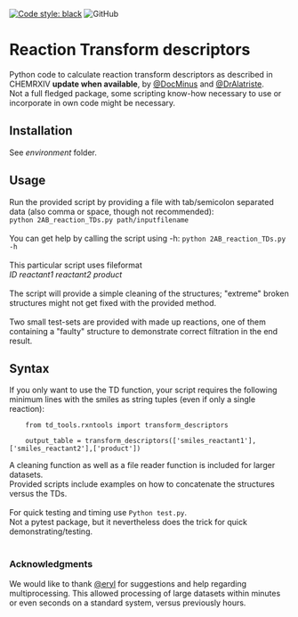 [![Code style: black](https://img.shields.io/badge/code%20style-black-000000.svg)](https://github.com/psf/black)
![GitHub](https://img.shields.io/github/license/DocMinus/RxnTransformDescriptors)

# Reaction Transform descriptors
Python code to calculate reaction transform descriptors as described in CHEMRXIV **update when available**, by [@DocMinus](https://github.com/docminus) and [@DrAlatriste](https://github.com/DrAlatriste). <br>
Not a full fledged package, some scripting know-how necessary to use or incorporate in own code might be necessary.

## Installation
See _environment_ folder.

## Usage
Run the provided script by providing a file with tab/semicolon separated data (also comma or space, though not recommended):<br>
`python 2AB_reaction_TDs.py path/inputfilename`<br>
<br>
You can get help by calling the script using -h: `python 2AB_reaction_TDs.py -h` <br>
<br>
This particular script uses fileformat<br>
_ID reactant1 reactant2 product_<br>
<br>
The script will provide a simple cleaning of the structures; "extreme" broken structures might not get fixed with the provided method.<br>
<br>
Two small test-sets are provided with made up reactions, one of them containing a "faulty" structure to demonstrate correct filtration in the end result.

## Syntax
If you only want to use the TD function, your script requires the following minimum lines with the smiles as string tuples (even if only a single reaction):
```
    from td_tools.rxntools import transform_descriptors
    
    output_table = transform_descriptors(['smiles_reactant1'],['smiles_reactant2'],['product'])
```
A cleaning function as well as a file reader function is included for larger datasets.<br>
Provided scripts include examples on how to concatenate the structures versus the TDs.<br>
<br>
For quick testing and timing use `Python test.py`.<br>
Not a pytest package, but it nevertheless does the trick for quick demonstrating/testing.<br>
<br>

### Acknowledgments
We would like to thank [@eryl](https://github.com/eryl) for suggestions and help regarding multiprocessing. This allowed processing of large datasets within minutes or even seconds on a standard system, versus previously hours.



